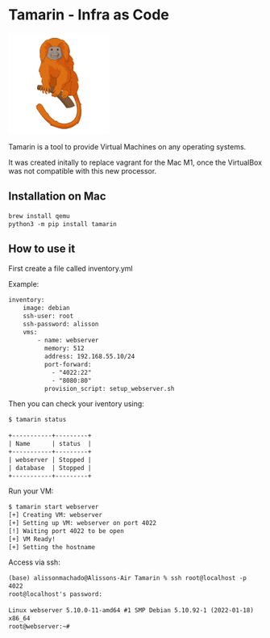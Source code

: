 # Tamarin - Infra as Code

<img src="img/tamarin.png" width="200"> 

Tamarin is a tool to provide Virtual Machines on any operating systems.

It was created initally to replace vagrant for the Mac M1, once the VirtualBox was not compatible with this new processor.

## Installation on Mac

    brew install qemu
    python3 -m pip install tamarin

## How to use it

First create a file called inventory.yml

Example:

    inventory:
        image: debian
        ssh-user: root
        ssh-password: alisson
        vms:
            - name: webserver
              memory: 512
              address: 192.168.55.10/24
              port-forward:
                - "4022:22"
                - "8080:80"
              provision_script: setup_webserver.sh    

Then you can check your iventory using:

    $ tamarin status

    +-----------+---------+
    | Name      | status  |
    +-----------+---------+
    | webserver | Stopped |
    | database  | Stopped |
    +-----------+---------+

Run your VM:

    $ tamarin start webserver
    [+] Creating VM: webserver
    [+] Setting up VM: webserver on port 4022
    [!] Waiting port 4022 to be open
    [+] VM Ready!
    [+] Setting the hostname

Access via ssh:

    (base) alissonmachado@Alissons-Air Tamarin % ssh root@localhost -p 4022
    root@localhost's password: 
    
    Linux webserver 5.10.0-11-amd64 #1 SMP Debian 5.10.92-1 (2022-01-18) x86_64
    root@webserver:~# 


